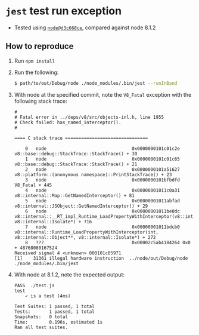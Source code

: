 # `jest` test run exception

- Tested using [`node@d3c668ce`](https://github.com/nodejs/node/commit/d3c668cead3d5baff03d795755e2ae1906408580), compared against node 8.1.2

## How to reproduce

1. Run `npm install`
2. Run the following:
    ```sh
    $ path/to/out/Debug/node ./node_modules/.bin/jest --runInBand
    ```
3. With node at the specified commit, note the `V8_Fatal` exception with the following stack trace:

    ```
    #
    # Fatal error in ../deps/v8/src/objects-inl.h, line 1955
    # Check failed: has_named_interceptor().
    #

    ==== C stack trace ===============================

        0   node                                0x0000000101c01c2e v8::base::debug::StackTrace::StackTrace() + 30
        1   node                                0x0000000101c01c65 v8::base::debug::StackTrace::StackTrace() + 21
        2   node                                0x0000000101a51627 v8::platform::(anonymous namespace)::PrintStackTrace() + 23
        3   node                                0x0000000101bfbdfd V8_Fatal + 445
        4   node                                0x00000001011c0a31 v8::internal::Map::GetNamedInterceptor() + 81
        5   node                                0x00000001011abfad v8::internal::JSObject::GetNamedInterceptor() + 29
        6   node                                0x00000001011be0dc v8::internal::__RT_impl_Runtime_LoadPropertyWithInterceptor(v8::internal::Arguments, v8::internal::Isolate*) + 716
        7   node                                0x00000001011bdcb0 v8::internal::Runtime_LoadPropertyWithInterceptor(int, v8::internal::Object**, v8::internal::Isolate*) + 272
        8   ???                                 0x00002c5ab4184264 0x0 + 48768080167524
    Received signal 4 <unknown> 000101c05971
    [1]    31361 illegal hardware instruction  ../node/out/Debug/node ./node_modules/.bin/jest
    ```

4. With node at 8.1.2, note the expected output:

    ```
    PASS  ./test.js
    test
        ✓ is a test (4ms)

    Test Suites: 1 passed, 1 total
    Tests:       1 passed, 1 total
    Snapshots:   0 total
    Time:        0.196s, estimated 1s
    Ran all test suites.
    ```
